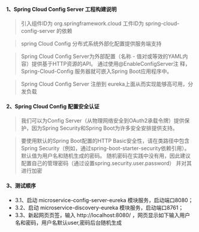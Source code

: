 #### 1、Spring Cloud Config Server 工程构建说明
> 引入组件ID为 org.springframework.cloud 工件ID为 spring-cloud-config-server 的依赖

> spring Cloud Config 分布式系统外部化配置提供服务端支持

> Spring Cloud Config Server为外部配置（名称 - 值对或等效的YAML内容）提供基于HTTP资源的API。 通过使用@EnableConfigServer注
释，Spring-Cloud-Config 服务器就可嵌入Spring Boot应用程序中。

> Spring Cloud Config Server 注册到 eureka上面从而实现能够高可用，分发负载
	
#### 2、Spring Cloud Config 配置安全认证
> 我们可以为Config Server（从物理网络安全到OAuth2承载令牌）提供保护，因为Spring Security和Spring Boot为许多安全安排提供支持。
	
> 要使用默认的Spring Boot配置的HTTP Basic安全性，请在类路径中包含Spring Security（例如，通过spring-boot-starter-security依赖引用）。
 默认值为用户名和随机生成的密码。 随机密码在实践中没有用，因此建议配置自己的管理密码（通过设置spring.security.user.password）
 并对其进行加密
 
#### 3、测试顺序
* 3.1、启动  microservice-config-server-eureka 模块服务，启动端口8080；
* 3.2、启动  microservice-discovery-eureka 模块服务，启动端口8761；
* 3.3、新起网页页签，输入 http://localhost:8080/ ，网页显示如下输入用户名和密码，用户名默认user,密码后台随机生成
			